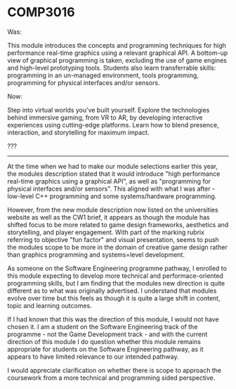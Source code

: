 # COMP3016

Was:

This module introduces the concepts and programming techniques for high performance real-time graphics using a relevant graphical API. A bottom-up view of graphical programming is taken, excluding the use of game engines and high-level prototyping tools. Students also learn transferrable skills: programming in an un-managed environment, tools programming, programming for physical interfaces and/or sensors.

Now:

Step into virtual worlds you've built yourself. Explore the technologies behind immersive gaming, from VR to AR, by developing interactive experiences using cutting-edge platforms. Learn how to blend presence, interaction, and storytelling for maximum impact.

???

---

At the time when we had to make our module selections earlier this year, the modules description stated that it would introduce "high performance real-time graphics using a graphical API", as well as "programming for physical interfaces and/or sensors". This aligned with what I was after - low-level C++ programming and some systems/hardware programming. 

However, from the new module description now listed on the universities website as well as the CW1 brief, it appears as though the module has shifted focus to be more related to game design frameworks, aesthetics and storytelling, and player engagement. With part of the marking rubrix referring to objective "fun factor" and visual presentation, seems to push the modules scope to be more in the domain of creative game design rather than graphics programming and systems=level development. 

As someone on the Software Engineering programme pathway, I enrolled to this module expecting to develop more technical and performace-oriented programming skills, but I am finding that the modules new direction is quite different as to what was originally advertised. I understand that modules evolve over time but this feels as though it is quite a large shift in content, topic and learning outcomes.

If I had known that this was the direction of this module, I would not have chosen it. I am a student on the Software Engineering track of the programme - not the Game Development track - and with the current direction of this module I do question whether this module remains appropriate for students on the Software Engineering pathway, as it appears to have limited relevance to our intended pathway.

I would appreciate clarification on whether there is scope to approach the coursework from a more technical and programming sided perspective.
